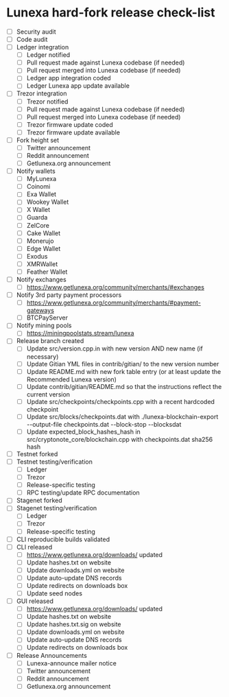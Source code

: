 # Lunexa hard-fork release check-list

- [ ] Security audit
- [ ] Code audit
- [ ] Ledger integration
  - [ ] Ledger notified
  - [ ] Pull request made against Lunexa codebase (if needed)
  - [ ] Pull request merged into Lunexa codebase (if needed)
  - [ ] Ledger app integration coded
  - [ ] Ledger Lunexa app update available
- [ ] Trezor integration
  - [ ] Trezor notified
  - [ ] Pull request made against Lunexa codebase (if needed)
  - [ ] Pull request merged into Lunexa codebase (if needed)
  - [ ] Trezor firmware update coded
  - [ ] Trezor firmware update available
- [ ] Fork height set
  - [ ] Twitter announcement
  - [ ] Reddit announcement
  - [ ] Getlunexa.org announcement
- [ ] Notify wallets
  - [ ] MyLunexa
  - [ ] Coinomi
  - [ ] Exa Wallet
  - [ ] Wookey Wallet
  - [ ] X Wallet
  - [ ] Guarda
  - [ ] ZelCore
  - [ ] Cake Wallet
  - [ ] Monerujo
  - [ ] Edge Wallet
  - [ ] Exodus
  - [ ] XMRWallet
  - [ ] Feather Wallet
- [ ] Notify exchanges
  - [ ] https://www.getlunexa.org/community/merchants/#exchanges
- [ ] Notify 3rd party payment processors
  - [ ] https://www.getlunexa.org/community/merchants/#payment-gateways
  - [ ] BTCPayServer
- [ ] Notify mining pools
  - [ ] https://miningpoolstats.stream/lunexa
- [ ] Release branch created
  - [ ] Update src/version.cpp.in with new version AND new name (if necessary)
  - [ ] Update Gitian YML files in contrib/gitian/ to the new version number
  - [ ] Update README.md with new fork table entry (or at least update the Recommended Lunexa version)
  - [ ] Update contrib/gitian/README.md so that the instructions reflect the current version
  - [ ] Update src/checkpoints/checkpoints.cpp with a recent hardcoded checkpoint
  - [ ] Update src/blocks/checkpoints.dat with ./lunexa-blockchain-export --output-file checkpoints.dat --block-stop <recent block height> --blocksdat
  - [ ] Update expected_block_hashes_hash in src/cryptonote_core/blockchain.cpp with checkpoints.dat sha256 hash
- [ ] Testnet forked
- [ ] Testnet testing/verification
  - [ ] Ledger
  - [ ] Trezor
  - [ ] Release-specific testing
  - [ ] RPC testing/update RPC documentation
- [ ] Stagenet forked
- [ ] Stagenet testing/verification
  - [ ] Ledger
  - [ ] Trezor
  - [ ] Release-specific testing
- [ ] CLI reproducible builds validated
- [ ] CLI released
  - [ ] https://www.getlunexa.org/downloads/ updated
  - [ ] Update hashes.txt on website
  - [ ] Update downloads.yml on website
  - [ ] Update auto-update DNS records
  - [ ] Update redirects on downloads box
  - [ ] Update seed nodes
- [ ] GUI released
  - [ ] https://www.getlunexa.org/downloads/ updated
  - [ ] Update hashes.txt on website
  - [ ] Update hashes.txt.sig on website
  - [ ] Update downloads.yml on website
  - [ ] Update auto-update DNS records
  - [ ] Update redirects on downloads box
- [ ] Release Announcements
  - [ ] Lunexa-announce mailer notice
  - [ ] Twitter announcement
  - [ ] Reddit announcement
  - [ ] Getlunexa.org announcement
